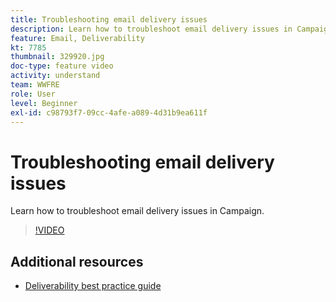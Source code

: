 ```yaml
---
title: Troubleshooting email delivery issues
description: Learn how to troubleshoot email delivery issues in Campaign.
feature: Email, Deliverability
kt: 7785
thumbnail: 329920.jpg
doc-type: feature video
activity: understand
team: WWFRE
role: User
level: Beginner
exl-id: c98793f7-09cc-4afe-a089-4d31b9ea611f
---
```

# Troubleshooting email delivery issues

Learn how to troubleshoot email delivery issues in Campaign.

>[!VIDEO](https://video.tv.adobe.com/v/329920?quality=12)

## Additional resources

* [Deliverability best practice guide](https://experienceleague.adobe.com/docs/deliverability-learn/deliverability-best-practice-guide/introduction.html)
